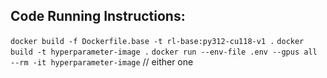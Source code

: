 ## Code Running Instructions:

`docker build -f Dockerfile.base -t rl-base:py312-cu118-v1 .`
`docker build -t hyperparameter-image .`
`docker run --env-file .env --gpus all --rm -it hyperparameter-image` // either one
